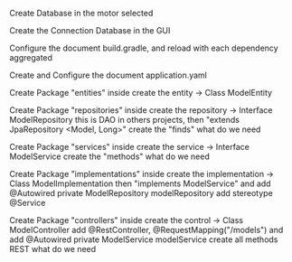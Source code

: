 Create Database in the motor selected

Create the Connection Database in the GUI

Configure the document build.gradle, and reload with each dependency aggregated

Create and Configure the document application.yaml

Create Package "entities" inside create the entity -> Class ModelEntity

Create Package "repositories" inside create the repository -> Interface ModelRepository
this is DAO in others projects, then "extends JpaRepository <Model, Long>"
create the "finds" what do we need

Create Package "services" inside create the service -> Interface ModelService
create the "methods" what do we need

Create Package "implementations" inside create the implementation -> Class ModelImplementation
then "implements ModelService" and add @Autowired private ModelRepository modelRepository
add stereotype @Service

Create Package "controllers" inside create the control -> Class ModelController
add @RestController, @RequestMapping("/models") and add @Autowired private ModelService modelService
create all methods REST what do we need
